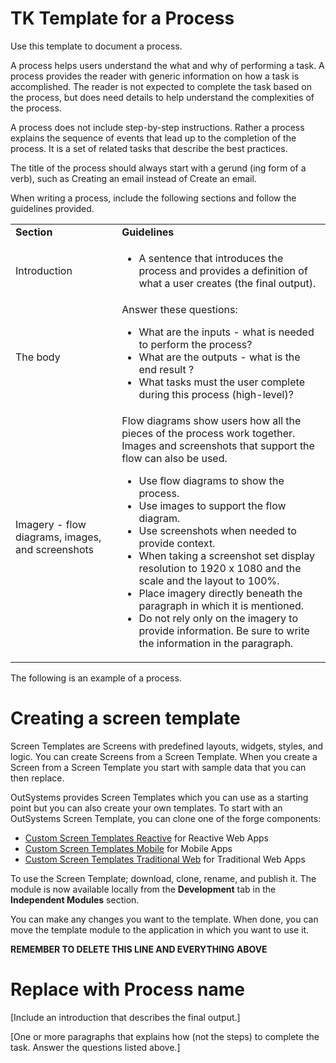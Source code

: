 
# TK Template for a Process

Use this template to document a process.

A process helps users understand the what and why of performing a task. A process provides the reader with generic information on how a task is accomplished. The reader is not expected to complete the task based on the process, but does need details to help understand the complexities of the process.

A process does not include step-by-step instructions. Rather a process explains the sequence of events that lead up to the completion of the process. It is a set of related tasks that describe the best practices.

The title of the process should always start  with a gerund (ing form of a verb), such as Creating an email instead of Create an email.

When writing a process,  include the following sections and follow the guidelines provided.

<table>
  <tr>
   <td><strong>Section</strong>
   </td>
   <td><strong>Guidelines</strong>
   </td>
  </tr>
  <tr>
   <td>Introduction
   </td>
   <td>
<ul>

<li>A sentence that introduces the process and provides a definition of what a user creates (the final output).
</li>
</ul>
   </td>
  </tr>
  <tr>
   <td>The body
   </td>
   <td>Answer these questions:
<ul>

<li>What are the inputs - what is needed to perform the process?

<li>What are the outputs - what is the end result ?

<li>What tasks must the user complete during this process (high-level)?
</li>
</ul>
   </td>
  </tr>
  <tr>
   <td>Imagery - flow diagrams, images, and screenshots
   </td>
   <td>Flow diagrams show users how all the pieces of the process work together. Images and screenshots that support the flow can also be used.
<ul>

<li>Use flow diagrams to show the process.

<li>Use images to support the flow diagram.

<li>Use screenshots when needed to provide context.

<li>When taking a screenshot set display resolution to 1920 x 1080 and the scale and the layout to 100%.

<li>Place imagery directly beneath the paragraph in which it  is mentioned.

<li>Do not rely only on the imagery to provide information. Be sure to write the information in the paragraph.
</li>
</ul>
   </td>
  </tr>
</table>

The following is an example of a process.  

# Creating a screen template

Screen Templates are Screens with predefined layouts, widgets, styles, and logic. You can create Screens from a Screen Template. When you create a Screen from a Screen Template you start with sample data that you can then replace.

OutSystems provides Screen Templates which you can use as a starting point but you can also create your own templates. To start with an OutSystems Screen Template, you can clone one of the forge components:

* [Custom Screen Templates Reactive](https://www.outsystems.com/forge/component-overview/7127/custom-screen-templates-reactive) for Reactive Web Apps
* [Custom Screen Templates Mobile](https://www.outsystems.com/forge/component-overview/5060/custom-screen-templates-mobile) for Mobile Apps
* [Custom Screen Templates Traditional Web](https://www.outsystems.com/forge/component-overview/5089/custom-screen-templates-web) for Traditional Web Apps

To use the Screen Template; download, clone, rename, and publish it. The module is now available locally from the **Development** tab in the **Independent Modules** section.

You can make any changes you want to the template.  When done, you can move the template module to the application in which you want to use it.

**REMEMBER TO DELETE THIS LINE AND EVERYTHING ABOVE**

# Replace with Process name

[Include an introduction that describes the final output.]

[One or more paragraphs that explains how (not the steps) to complete the task. Answer the questions listed above.]
